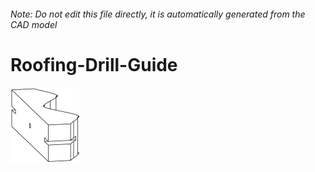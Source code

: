 ###### Note: Do not edit this file directly, it is automatically generated from the CAD model

# Roofing-Drill-Guide

![](/project.svg)



 

